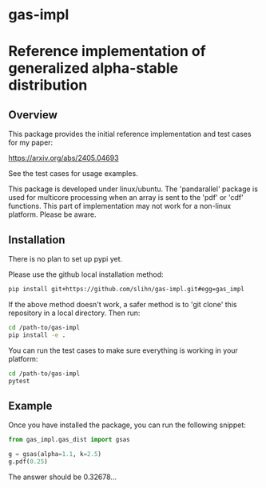 # gas-impl
# Reference implementation of generalized alpha-stable distribution

## Overview

This package provides the initial reference implementation
and test cases for my paper:

https://arxiv.org/abs/2405.04693

See the test cases for usage examples.

This package is developed under linux/ubuntu.
The 'pandarallel' package is used for multicore processing when an array is sent to the 'pdf' or 'cdf' functions.
This part of implementation may not work for a non-linux platform. Please be aware.

## Installation

There is no plan to set up pypi yet. 

Please use the github local installation method:

```bash
pip install git+https://github.com/slihn/gas-impl.git#egg=gas_impl
```

If the above method doesn't work, a safer method is to 'git clone' this repository in a local directory. 
Then run:

```bash
cd /path-to/gas-impl
pip install -e .
```

You can run the test cases to make sure everything is working in your platform:

```bash
cd /path-to/gas-impl
pytest
```


## Example

Once you have installed the package, you can run the following snippet:

```python
from gas_impl.gas_dist import gsas

g = gsas(alpha=1.1, k=2.5)
g.pdf(0.25)
```

The answer should be 0.32678...


